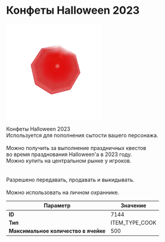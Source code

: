 # Конфеты Halloween 2023

![Item Image](../img/7144.webp?raw=true)

Конфеты Halloween 2023<br>Используется для пополнения сытости вашего персонажа.<br><br>Можно получить за выполнение праздничных квестов<br>во время празднования Halloween'a в 2023 году.<br>Можно купить на центральном рынке у игроков.<br><br><br>Разрешено передавать, продавать и выкидывать.<br><br>Можно использовать на личном охраннике.


| Параметр | Значение |
|----------|----------|
| **ID** | 7144 |
| **Тип** | ITEM_TYPE_COOK |
| **Максимальное количество в ячейке** | 500 |

